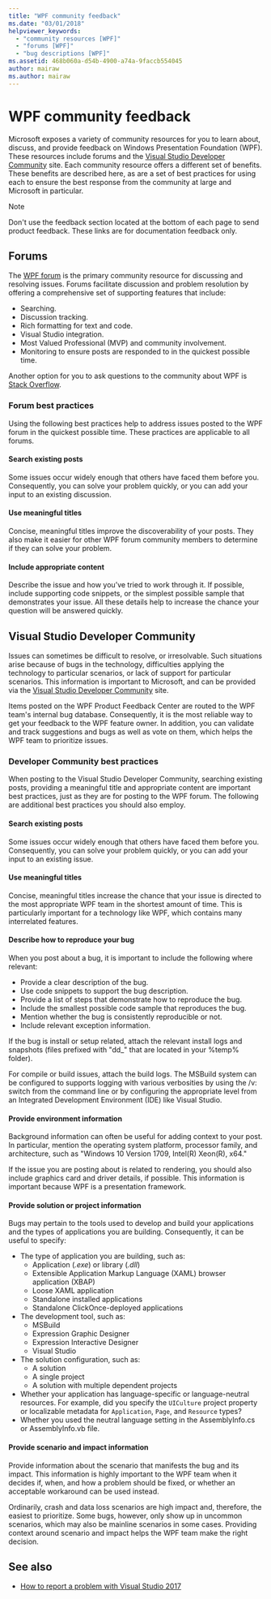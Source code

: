 ```yaml
---
title: "WPF community feedback"
ms.date: "03/01/2018"
helpviewer_keywords: 
  - "community resources [WPF]"
  - "forums [WPF]"
  - "bug descriptions [WPF]"
ms.assetid: 468b060a-d54b-4900-a74a-9faccb554045
author: mairaw
ms.author: mairaw
---
```

# WPF community feedback

Microsoft exposes a variety of community resources for you to learn about, discuss, and provide feedback on Windows Presentation Foundation (WPF). These resources include forums and the [Visual Studio Developer Community](https://developercommunity.visualstudio.com/) site. Each community resource offers a different set of benefits. These benefits are described here, as are a set of best practices for using each to ensure the best response from the community at large and Microsoft in particular.

> [!NOTE]
> Don't use the feedback section located at the bottom of each page to send product feedback. These links are for documentation feedback only.

## Forums

The [WPF forum](https://social.msdn.microsoft.com/Forums/vstudio/home?forum=wpf) is the primary community resource for discussing and resolving issues. Forums facilitate discussion and problem resolution by offering a comprehensive set of supporting features that include:

- Searching.
- Discussion tracking.
- Rich formatting for text and code.
- Visual Studio integration.
- Most Valued Professional (MVP) and community involvement.
- Monitoring to ensure posts are responded to in the quickest possible time.

Another option for you to ask questions to the community about WPF is [Stack Overflow](https://stackoverflow.com/questions/tagged/wpf).

### Forum best practices

Using the following best practices help to address issues posted to the WPF forum in the quickest possible time. These practices are applicable to all forums.

#### Search existing posts

Some issues occur widely enough that others have faced them before you. Consequently, you can solve your problem quickly, or you can add your input to an existing discussion.

#### Use meaningful titles

Concise, meaningful titles improve the discoverability of your posts. They also make it easier for other WPF forum community members to determine if they can solve your problem.

#### Include appropriate content

Describe the issue and how you’ve tried to work through it. If possible, include supporting code snippets, or the simplest possible sample that demonstrates your issue. All these details help to increase the chance your question will be answered quickly.

## Visual Studio Developer Community

Issues can sometimes be difficult to resolve, or irresolvable. Such situations arise because of bugs in the technology, difficulties applying the technology to particular scenarios, or lack of support for particular scenarios. This information is important to Microsoft, and can be provided via the [Visual Studio Developer Community](https://developercommunity.visualstudio.com/) site.

Items posted on the WPF Product Feedback Center are routed to the WPF team's internal bug database. Consequently, it is the most reliable way to get your feedback to the WPF feature owner. In addition, you can validate and track suggestions and bugs as well as vote on them, which helps the WPF team to prioritize issues.

### Developer Community best practices

When posting to the Visual Studio Developer Community, searching existing posts, providing a meaningful title and appropriate content are important best practices, just as they are for posting to the WPF forum. The following are additional best practices you should also employ.

#### Search existing posts

Some issues occur widely enough that others have faced them before you. Consequently, you can solve your problem quickly, or you can add your input to an existing issue.

#### Use meaningful titles

Concise, meaningful titles increase the chance that your issue is directed to the most appropriate WPF team in the shortest amount of time. This is particularly important for a technology like WPF, which contains many interrelated features.

#### Describe how to reproduce your bug

When you post about a bug, it is important to include the following where relevant:

- Provide a clear description of the bug.
- Use code snippets to support the bug description.
- Provide a list of steps that demonstrate how to reproduce the bug.
- Include the smallest possible code sample that reproduces the bug.
- Mention whether the bug is consistently reproducible or not.
- Include relevant exception information.

 If the bug is install or setup related, attach the relevant install logs and snapshots (files prefixed with "dd_" that are located in your %temp% folder).

 For compile or build issues, attach the build logs. The MSBuild system can be configured to supports logging with various verbosities by using the /v: switch from the command line or by configuring the appropriate level from an Integrated Development Environment (IDE) like Visual Studio.

#### Provide environment information

Background information can often be useful for adding context to your post. In particular, mention the operating system platform, processor family, and architecture, such as "Windows 10 Version 1709, Intel(R) Xeon(R), x64."

If the issue you are posting about is related to rendering, you should also include graphics card and driver details, if possible. This information is important because WPF is a presentation framework.

#### Provide solution or project information

Bugs may pertain to the tools used to develop and build your applications and the types of applications you are building. Consequently, it can be useful to specify:

- The type of application you are building, such as:
  - Application (*.exe*) or library (*.dll*)
  - Extensible Application Markup Language (XAML)  browser application (XBAP)
  - Loose XAML application
  - Standalone installed applications
  - Standalone ClickOnce-deployed applications
- The development tool, such as:
  - MSBuild
  - Expression Graphic Designer
  - Expression Interactive Designer
  - Visual Studio
- The solution configuration, such as:
  - A solution
  - A single project
  - A solution with multiple dependent projects
- Whether your application has language-specific or language-neutral resources. For example, did you specify the `UICulture` project property or localizable metadata for `Application`, `Page`, and `Resource` types?
- Whether you used the neutral language setting in the AssemblyInfo.cs or AssemblyInfo.vb file.

#### Provide scenario and impact information

Provide information about the scenario that manifests the bug and its impact. This information is highly important to the WPF team when it decides if, when, and how a problem should be fixed, or whether an acceptable workaround can be used instead.

Ordinarily, crash and data loss scenarios are high impact and, therefore, the easiest to prioritize. Some bugs, however, only show up in uncommon scenarios, which may also be mainline scenarios in some cases. Providing context around scenario and impact helps the WPF team make the right decision.

## See also

- [How to report a problem with Visual Studio 2017](/visualstudio/ide/how-to-report-a-problem-with-visual-studio)
